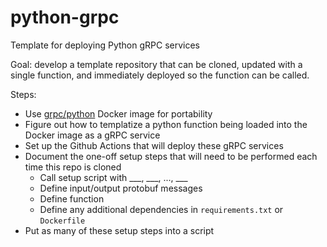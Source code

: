 # python-grpc
Template for deploying Python gRPC services

Goal: develop a template repository that can be cloned, updated with a single function, and immediately deployed so the function can be called.

Steps:
* Use [grpc/python](https://hub.docker.com/r/grpc/python) Docker image for portability
* Figure out how to templatize a python function being loaded into the Docker image as a gRPC service
* Set up the Github Actions that will deploy these gRPC services
* Document the one-off setup steps that will need to be performed each time this repo is cloned
    * Call setup script with ___, ___, ..., ___
    * Define input/output protobuf messages
    * Define function
    * Define any additional dependencies in `requirements.txt` or `Dockerfile`
* Put as many of these setup steps into a script 
